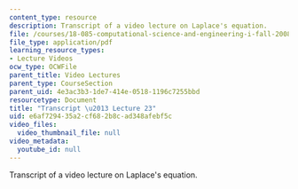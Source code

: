 ```yaml
---
content_type: resource
description: Transcript of a video lecture on Laplace's equation.
file: /courses/18-085-computational-science-and-engineering-i-fall-2008/e6af729435a2cf682b8cad348afebf5c_18-085F08-L23.pdf
file_type: application/pdf
learning_resource_types:
- Lecture Videos
ocw_type: OCWFile
parent_title: Video Lectures
parent_type: CourseSection
parent_uid: 4e3ac3b3-1de7-414e-0518-1196c7255bbd
resourcetype: Document
title: "Transcript \u2013 Lecture 23"
uid: e6af7294-35a2-cf68-2b8c-ad348afebf5c
video_files:
  video_thumbnail_file: null
video_metadata:
  youtube_id: null
---
```

Transcript of a video lecture on Laplace's equation.

